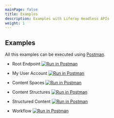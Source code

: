 ```yaml
---
mainPage: false
title: Examples
description: Examples with Liferay Headless APIs
weight: 1
---
```


## Examples

All this examples can be executed using [Postman](https://www.getpostman.com/).

* Root Endpoint [![Run in Postman](https://run.pstmn.io/button.svg)](https://app.getpostman.com/run-collection/b0dd6a99c5416d9703f3)

* My User Account [![Run in Postman](https://run.pstmn.io/button.svg)](https://app.getpostman.com/run-collection/2eece90fd19e5ccba2cd)

* Content Spaces [![Run in Postman](https://run.pstmn.io/button.svg)](https://app.getpostman.com/run-collection/a53b9b48cfb429ad8668)

* Content Structures [![Run in Postman](https://run.pstmn.io/button.svg)](https://app.getpostman.com/run-collection/cfa24938c5ac3c5ab455)

* Structured Content [![Run in Postman](https://run.pstmn.io/button.svg)](https://app.getpostman.com/run-collection/cfa24938c5ac3c5ab455)

* Workflow [![Run in Postman](https://run.pstmn.io/button.svg)](https://app.getpostman.com/run-collection/af6478f6e31b608cae9c)